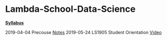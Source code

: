 ﻿# Lambda-School-Data-Science

**[Syllabus](https://learn.lambdaschool.com/syllabus/ds)**  

2019-04-04 Precouse [Notes]()
2019-05-24 LS1905 Student Orientation [Video](https://youtu.be/i2FlKBBZtS0)  



